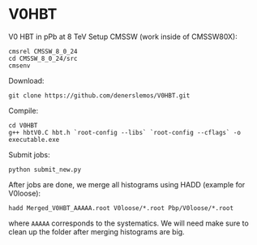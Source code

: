 # V0HBT

V0 HBT in pPb at 8 TeV
Setup CMSSW (work inside of CMSSW80X):
```
cmsrel CMSSW_8_0_24
cd CMSSW_8_0_24/src
cmsenv
```
Download: 
```
git clone https://github.com/denerslemos/V0HBT.git
```
Compile:
```
cd V0HBT
g++ hbtV0.C hbt.h `root-config --libs` `root-config --cflags` -o executable.exe
```
Submit jobs:
```
python submit_new.py
```

After jobs are done, we merge all histograms using HADD (example for V0loose):
```
hadd Merged_V0HBT_AAAAA.root V0loose/*.root Pbp/V0loose/*.root 
```
where ```AAAAA``` corresponds to the systematics. We will need make sure to clean up the folder after merging histograms are big.

